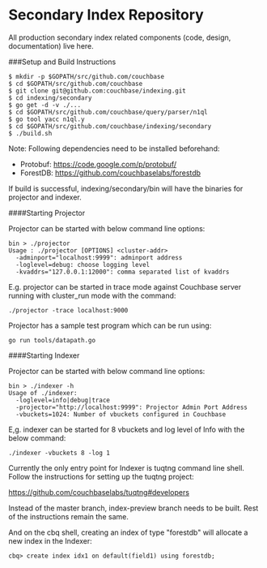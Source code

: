 Secondary Index Repository
==========================

All production secondary index related components (code, design, documentation) live here.

###Setup and Build Instructions

    $ mkdir -p $GOPATH/src/github.com/couchbase
    $ cd $GOPATH/src/github.com/couchbase
    $ git clone git@github.com:couchbase/indexing.git
    $ cd indexing/secondary
    $ go get -d -v ./...
    $ cd $GOPATH/src/github.com/couchbase/query/parser/n1ql
    $ go tool yacc n1ql.y
    $ cd $GOPATH/src/github.com/couchbase/indexing/secondary
    $ ./build.sh

Note:
Following dependencies need to be installed beforehand:
- Protobuf: https://code.google.com/p/protobuf/
- ForestDB: https://github.com/couchbaselabs/forestdb

If build is successful, indexing/secondary/bin will have the binaries for projector and indexer.

####Starting Projector

Projector can be started with below command line options:

    bin > ./projector
    Usage : ./projector [OPTIONS] <cluster-addr> 
      -adminport="localhost:9999": adminport address
      -loglevel=debug: choose logging level
      -kvaddrs="127.0.0.1:12000": comma separated list of kvaddrs
      
E.g. projector can be started in trace mode against Couchbase server running with 
cluster_run mode with the command:

    ./projector -trace localhost:9000
    

Projector has a sample test program which can be run using:

    go run tools/datapath.go

####Starting Indexer

Projector can be started with below command line options:

    bin > ./indexer -h
    Usage of ./indexer:
      -loglevel=info|debug|trace
      -projector="http://localhost:9999": Projector Admin Port Address
      -vbuckets=1024: Number of vbuckets configured in Couchbase
    
    
E,g. indexer can be started for 8 vbuckets and log level of Info with the below command:

    ./indexer -vbuckets 8 -log 1
    
Currently the only entry point for Indexer is tuqtng command line shell. 
Follow the instructions for setting up the tuqtng project:

https://github.com/couchbaselabs/tuqtng#developers

Instead of the master branch, index-preview branch needs to be built. 
Rest of the instructions remain the same. 

And on the cbq shell, creating an index of type "forestdb" will allocate a new index
in the Indexer:

    cbq> create index idx1 on default(field1) using forestdb;
    





